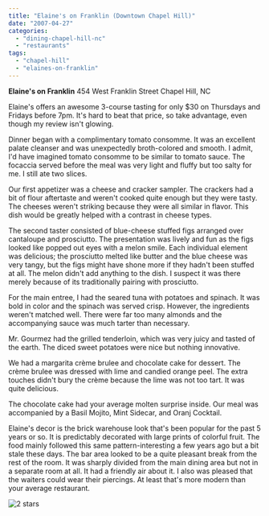 ```yaml
---
title: "Elaine's on Franklin (Downtown Chapel Hill)"
date: "2007-04-27"
categories:
  - "dining-chapel-hill-nc"
  - "restaurants"
tags:
  - "chapel-hill"
  - "elaines-on-franklin"
---
```


**Elaine's on Franklin** 454 West Franklin Street Chapel Hill, NC

Elaine's offers an awesome 3-course tasting for only $30 on Thursdays and Fridays before 7pm. It's hard to beat that price, so take advantage, even though my review isn't glowing.

Dinner began with a complimentary tomato consomme. It was an excellent palate cleanser and was unexpectedly broth-colored and smooth. I admit, I'd have imagined tomato consomme to be similar to tomato sauce. The focaccia served before the meal was very light and fluffy but too salty for me. I still ate two slices.

Our first appetizer was a cheese and cracker sampler. The crackers had a bit of flour aftertaste and weren't cooked quite enough but they were tasty. The cheeses weren't striking because they were all similar in flavor. This dish would be greatly helped with a contrast in cheese types.

The second taster consisted of blue-cheese stuffed figs arranged over cantaloupe and prosciutto. The presentation was lively and fun as the figs looked like popped out eyes with a melon smile. Each individual element was delicious; the prosciutto melted like butter and the blue cheese was very tangy, but the figs might have shone more if they hadn't been stuffed at all. The melon didn't add anything to the dish. I suspect it was there merely because of its traditionally pairing with prosciutto.

For the main entree, I had the seared tuna with potatoes and spinach. It was bold in color and the spinach was served crisp. However, the ingredients weren't matched well. There were far too many almonds and the accompanying sauce was much tarter than necessary.

Mr. Gourmez had the grilled tenderloin, which was very juicy and tasted of the earth. The diced sweet potatoes were nice but nothing innovative.

We had a margarita crème brulee and chocolate cake for dessert. The crème brulee was dressed with lime and candied orange peel. The extra touches didn't bury the crème because the lime was not too tart. It was quite delicious.

The chocolate cake had your average molten surprise inside. Our meal was accompanied by a Basil Mojito, Mint Sidecar, and Oranj Cocktail.

Elaine's decor is the brick warehouse look that's been popular for the past 5 years or so. It is predictably decorated with large prints of colorful fruit. The food mainly followed this same pattern-interesting a few years ago but a bit stale these days. The bar area looked to be a quite pleasant break from the rest of the room. It was sharply divided from the main dining area but not in a separate room at all. It had a friendly air about it. I also was pleased that the waiters could wear their piercings. At least that's more modern than your average restaurant.




<div class="caption">

![2 stars](http://s3.amazonaws.com/thegourmez-wpmedia/2009/02/rating_chicken11.gif "rating_chicken11")</div>

